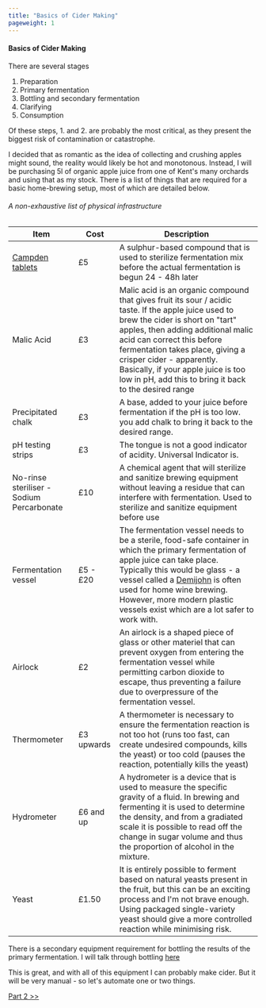 ```yaml
---
title: "Basics of Cider Making"
pageweight: 1
---
```


#### Basics of Cider Making

There are several stages

1. Preparation
2. Primary fermentation
3. Bottling and secondary fermentation
4. Clarifying
5. Consumption

Of these steps, 1. and 2. are probably the most critical, as they present the biggest risk of contamination or
catastrophe.

I decided that as romantic as the idea of collecting and crushing apples might sound, the reality would likely be hot
and monotonous. Instead, I will
be purchasing 5l of organic apple juice from one of Kent's many orchards and using that as my stock. There is a list of
things that are required for a basic
home-brewing setup, most of which are detailed below.

###### A non-exhaustive list of physical infrastructure

| Item                                                            | Cost       | Description                                                                                                                                                                                                                                                                                                                                                                                                      |
|-----------------------------------------------------------------|------------|------------------------------------------------------------------------------------------------------------------------------------------------------------------------------------------------------------------------------------------------------------------------------------------------------------------------------------------------------------------------------------------------------------------|
| [Campden tablets](https://en.wikipedia.org/wiki/Campden_tablet) | £5         | A sulphur-based compound that is used to sterilize fermentation mix before the actual fermentation is begun 24 - 48h later                                                                                                                                                                                                                                                                                       |
| Malic Acid                                                      | £3         | Malic acid is an organic compound that gives fruit its sour / acidic taste.  If the apple juice used to brew the cider is short on "tart" apples, then adding additional malic acid can correct this before fermentation takes place, giving a crisper cider - apparently.  Basically, if your apple juice is too low in pH, add this to bring it back to the desired range                                      |
| Precipitated chalk                                              | £3         | A base, added to your juice before fermentation if the pH is too low. you add chalk to bring it back to the desired range.                                                                                                                                                                                                                                                                                       |
| pH testing strips                                               | £3         | The tongue is not a good indicator of acidity.  Universal Indicator is.                                                                                                                                                                                                                                                                                                                                          |
| No-rinse steriliser - Sodium Percarbonate                       | £10        | A chemical agent that will sterilize and sanitize brewing equipment without leaving a residue that can interfere with fermentation.  Used to sterilize and sanitize equipment before use                                                                                                                                                                                                                         |
| Fermentation vessel                                             | £5 - £20   | The fermentation vessel needs to be a sterile, food-safe container in which the primary fermentation of apple juice can take place.<br/>Typically this would be glass - a vessel called a [Demijohn](https://dictionary.cambridge.org/images/thumb/demijo_noun_004_1050.jpg?version=6.0.53) is often used for home wine brewing.  However, more modern plastic vessels exist which are a lot safer to work with. |
| Airlock                                                         | £2         | An airlock is a shaped piece of glass or other materiel that can prevent oxygen from entering the fermentation vessel while permitting carbon dioxide to escape, thus preventing a failure due to overpressure of the fermentation vessel.                                                                                                                                                                       |
| Thermometer                                                     | £3 upwards | A thermometer is necessary to ensure the fermentation reaction is not too hot (runs too fast, can create undesired compounds, kills the yeast) or too cold (pauses the reaction, potentially kills the yeast)                                                                                                                                                                                                    |
| Hydrometer                                                      | £6 and up  | A hydrometer is a device that is used to measure the specific gravity of a fluid.  In brewing and fermenting it is used to determine the density, and from a gradiated scale it is possible to read off the change in sugar volume and thus the proportion of alcohol in the mixture.                                                                                                                            |
| Yeast                                                           | £1.50      | It is entirely possible to ferment based on natural yeasts present in the fruit, but this can be an exciting process and I'm not brave enough.  Using packaged single-variety yeast should give a more controlled reaction while minimising risk.                                                                                                                                                                |

There is a secondary equipment requirement for bottling the results of the primary fermentation. I will talk through
bottling [here](./bottling.md)

This is great, and with all of this equipment I can probably make cider. But it will be very manual - so let's automate
one or two things.

[Part 2 >>](control-system.md)